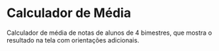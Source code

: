 # Calculador de Média

Calculador de média de notas de alunos de 4 bimestres, que mostra o resultado na tela com orientações adicionais.

